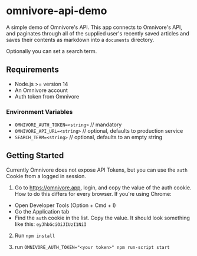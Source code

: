 # omnivore-api-demo

A simple demo of Omnivore's API. This app connects to Omnivore's API, and paginates through
all of the supplied user's recently saved articles and saves their contents as markdown
into a `documents` directory.

Optionally you can set a search term.

## Requirements

- Node.js >= version 14
- An Omnivore account
- Auth token from Omnivore

### Environment Variables

* `OMNIVORE_AUTH_TOKEN=<string>` // mandatory
* `OMNIVORE_API_URL=<string>` // optional, defaults to production service
* `SEARCH_TERM=<string>` // optional, defaults to an empty string

## Getting Started

Currently Omnivore does not expose API Tokens, but you can use the `auth` Cookie
from a logged in session.

1. Go to https://omnivore.app, login, and copy the value of the auth cookie. How to do this
differs for every browser. If you're using Chrome:

- Open Developer Tools (Option + Cmd + I)
- Go the Application tab
- Find the `auth` cookie in the list. Copy the value. It should look something like this: `eyJhbGciOiJIUzI1NiI`

2. Run `npm install`

3. run `OMNIVORE_AUTH_TOKEN="<your token>" npm run-script start`


